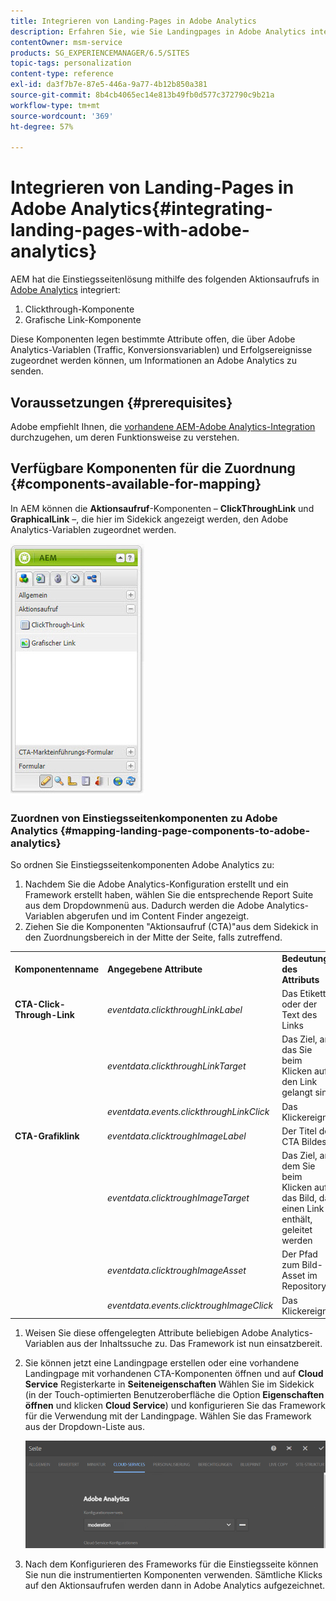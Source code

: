 ```yaml
---
title: Integrieren von Landing-Pages in Adobe Analytics
description: Erfahren Sie, wie Sie Landingpages in Adobe Analytics integrieren können.
contentOwner: msm-service
products: SG_EXPERIENCEMANAGER/6.5/SITES
topic-tags: personalization
content-type: reference
exl-id: da3f7b7e-87e5-446a-9a77-4b12b850a381
source-git-commit: 8b4cb4065ec14e813b49fb0d577c372790c9b21a
workflow-type: tm+mt
source-wordcount: '369'
ht-degree: 57%

---
```


# Integrieren von Landing-Pages in Adobe Analytics{#integrating-landing-pages-with-adobe-analytics}

AEM hat die Einstiegsseitenlösung mithilfe des folgenden Aktionsaufrufs in [Adobe Analytics](https://www.omniture.com/de/products/analytics/sitecatalyst) integriert:

1. Clickthrough-Komponente
1. Grafische Link-Komponente

Diese Komponenten legen bestimmte Attribute offen, die über Adobe Analytics-Variablen (Traffic, Konversionsvariablen) und Erfolgsereignisse zugeordnet werden können, um Informationen an Adobe Analytics zu senden.

## Voraussetzungen {#prerequisites}

Adobe empfiehlt Ihnen, die [vorhandene AEM-Adobe Analytics-Integration](/help/sites-administering/adobeanalytics.md) durchzugehen, um deren Funktionsweise zu verstehen.

## Verfügbare Komponenten für die Zuordnung {#components-available-for-mapping}

In AEM können die **Aktionsaufruf**-Komponenten – **ClickThroughLink** und **GraphicalLink** –, die hier im Sidekick angezeigt werden, den Adobe Analytics-Variablen zugeordnet werden.

![chlimage_1-21](assets/chlimage_1-21a.jpeg)

### Zuordnen von Einstiegsseitenkomponenten zu Adobe Analytics {#mapping-landing-page-components-to-adobe-analytics}

So ordnen Sie Einstiegsseitenkomponenten Adobe Analytics zu:

1. Nachdem Sie die Adobe Analytics-Konfiguration erstellt und ein Framework erstellt haben, wählen Sie die entsprechende Report Suite aus dem Dropdownmenü aus. Dadurch werden die Adobe Analytics-Variablen abgerufen und im Content Finder angezeigt.
1. Ziehen Sie die Komponenten &quot;Aktionsaufruf (CTA)&quot;aus dem Sidekick in den Zuordnungsbereich in der Mitte der Seite, falls zutreffend.

<table>
 <tbody>
  <tr>
   <td><strong>Komponentenname</strong></td>
   <td><strong>Angegebene Attribute</strong></td>
   <td><strong>Bedeutung des Attributs</strong></td>
  </tr>
  <tr>
   <td><strong>CTA-Click-Through-Link</strong></td>
   <td><i>eventdata.clickthroughLinkLabel</i> <br /> </td>
   <td>Das Etikett oder der Text des Links </td>
  </tr>
  <tr>
   <td><br type="_moz" /> </td>
   <td><i>eventdata.clickthroughLinkTarget</i> <br /> </td>
   <td>Das Ziel, an das Sie beim Klicken auf den Link gelangt sind </td>
  </tr>
  <tr>
   <td><br type="_moz" /> </td>
   <td><i>eventdata.events.clickthroughLinkClick</i> <br /> </td>
   <td>Das Klickereignis </td>
  </tr>
  <tr>
   <td><strong>CTA-Grafiklink</strong></td>
   <td><i>eventdata.clicktroughImageLabel</i> <br /> </td>
   <td>Der Titel des CTA Bildes </td>
  </tr>
  <tr>
   <td><br type="_moz" /> </td>
   <td><i>eventdata.clicktroughImageTarget</i> <br /> </td>
   <td>Das Ziel, an dem Sie beim Klicken auf das Bild, das einen Link enthält, geleitet werden</td>
  </tr>
  <tr>
   <td><br type="_moz" /> </td>
   <td><i>eventdata.clicktroughImageAsset</i> <br /> </td>
   <td>Der Pfad zum Bild-Asset im Repository </td>
  </tr>
  <tr>
   <td><br type="_moz" /> </td>
   <td><i>eventdata.events.clicktroughImageClick</i> <br /> </td>
   <td>Das Klickereignis</td>
  </tr>
 </tbody>
</table>

1. Weisen Sie diese offengelegten Attribute beliebigen Adobe Analytics-Variablen aus der Inhaltssuche zu. Das Framework ist nun einsatzbereit.
1. Sie können jetzt eine Landingpage erstellen oder eine vorhandene Landingpage mit vorhandenen CTA-Komponenten öffnen und auf **Cloud Service** Registerkarte in **Seiteneigenschaften** Wählen Sie im Sidekick (in der Touch-optimierten Benutzeroberfläche die Option **Eigenschaften öffnen** und klicken **Cloud Service**) und konfigurieren Sie das Framework für die Verwendung mit der Landingpage. Wählen Sie das Framework aus der Dropdown-Liste aus.

   ![chlimage_1-25](assets/chlimage_1-25a.png)

1. Nach dem Konfigurieren des Frameworks für die Einstiegsseite können Sie nun die instrumentierten Komponenten verwenden. Sämtliche Klicks auf den Aktionsaufrufen werden dann in Adobe Analytics aufgezeichnet.
